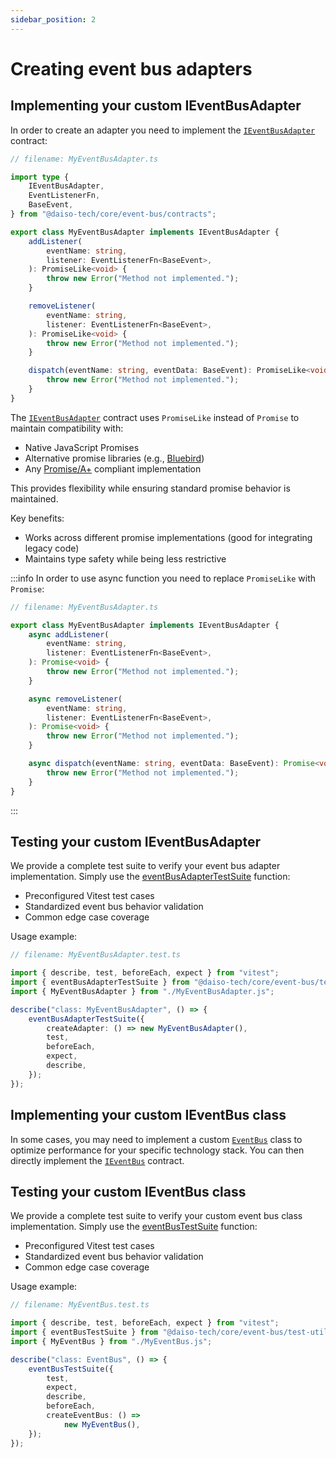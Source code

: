 ```yaml
---
sidebar_position: 2
---
```


# Creating event bus adapters

## Implementing your custom IEventBusAdapter

In order to create an adapter you need to implement the [`IEventBusAdapter`](https://yousif-khalil-abdulkarim.github.io/daiso-core/types/EventBus.IEventBusAdapter.html) contract:

```ts
// filename: MyEventBusAdapter.ts

import type {
    IEventBusAdapter,
    EventListenerFn,
    BaseEvent,
} from "@daiso-tech/core/event-bus/contracts";

export class MyEventBusAdapter implements IEventBusAdapter {
    addListener(
        eventName: string,
        listener: EventListenerFn<BaseEvent>,
    ): PromiseLike<void> {
        throw new Error("Method not implemented.");
    }

    removeListener(
        eventName: string,
        listener: EventListenerFn<BaseEvent>,
    ): PromiseLike<void> {
        throw new Error("Method not implemented.");
    }

    dispatch(eventName: string, eventData: BaseEvent): PromiseLike<void> {
        throw new Error("Method not implemented.");
    }
}
```

The [`IEventBusAdapter`](https://yousif-khalil-abdulkarim.github.io/daiso-core/types/EventBus.IEventBusAdapter.html) contract uses `PromiseLike` instead of `Promise` to maintain compatibility with:

-   Native JavaScript Promises
-   Alternative promise libraries (e.g., [Bluebird](http://bluebirdjs.com/docs/getting-started.html))
-   Any [Promise/A+](https://promisesaplus.com/) compliant implementation

This provides flexibility while ensuring standard promise behavior is maintained.

Key benefits:

-   Works across different promise implementations (good for integrating legacy code)
-   Maintains type safety while being less restrictive

:::info
In order to use async function you need to replace `PromiseLike` with `Promise`:

```ts
// filename: MyEventBusAdapter.ts

export class MyEventBusAdapter implements IEventBusAdapter {
    async addListener(
        eventName: string,
        listener: EventListenerFn<BaseEvent>,
    ): Promise<void> {
        throw new Error("Method not implemented.");
    }

    async removeListener(
        eventName: string,
        listener: EventListenerFn<BaseEvent>,
    ): Promise<void> {
        throw new Error("Method not implemented.");
    }

    async dispatch(eventName: string, eventData: BaseEvent): Promise<void> {
        throw new Error("Method not implemented.");
    }
}
```

:::

## Testing your custom IEventBusAdapter

We provide a complete test suite to verify your event bus adapter implementation. Simply use the [eventBusAdapterTestSuite](https://yousif-khalil-abdulkarim.github.io/daiso-core/functions/EventBus.eventBusAdapterTestSuite.html) function:

-   Preconfigured Vitest test cases
-   Standardized event bus behavior validation
-   Common edge case coverage

Usage example:

```ts
// filename: MyEventBusAdapter.test.ts

import { describe, test, beforeEach, expect } from "vitest";
import { eventBusAdapterTestSuite } from "@daiso-tech/core/event-bus/test-utilities";
import { MyEventBusAdapter } from "./MyEventBusAdapter.js";

describe("class: MyEventBusAdapter", () => {
    eventBusAdapterTestSuite({
        createAdapter: () => new MyEventBusAdapter(),
        test,
        beforeEach,
        expect,
        describe,
    });
});
```

## Implementing your custom IEventBus class

In some cases, you may need to implement a custom [`EventBus`](https://yousif-khalil-abdulkarim.github.io/daiso-core/classes/EventBus.EventBus.html) class to optimize performance for your specific technology stack. You can then directly implement the [`IEventBus`](https://yousif-khalil-abdulkarim.github.io/daiso-core/types/EventBus.IEventBus.html) contract.

## Testing your custom IEventBus class

We provide a complete test suite to verify your custom event bus class implementation. Simply use the [eventBusTestSuite](https://yousif-khalil-abdulkarim.github.io/daiso-core/functions/EventBus.eventBusTestSuite.html) function:

-   Preconfigured Vitest test cases
-   Standardized event bus behavior validation
-   Common edge case coverage

Usage example:

```ts
// filename: MyEventBus.test.ts

import { describe, test, beforeEach, expect } from "vitest";
import { eventBusTestSuite } from "@daiso-tech/core/event-bus/test-utilities";
import { MyEventBus } from "./MyEventBus.js";

describe("class: EventBus", () => {
    eventBusTestSuite({
        test,
        expect,
        describe,
        beforeEach,
        createEventBus: () =>
            new MyEventBus(),
    });
});

```